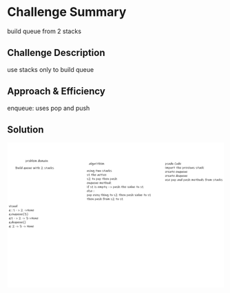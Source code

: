 # Challenge Summary
<!-- Short summary or background information -->
build queue from 2 stacks

## Challenge Description
<!-- Description of the challenge -->
use stacks only to build queue

## Approach & Efficiency
<!-- What approach did you take? Why? What is the Big O space/time for this approach? -->
enqueue: uses pop and push

## Solution
<!-- Embedded whiteboard image -->
<img src="/assets/ch11.png">
